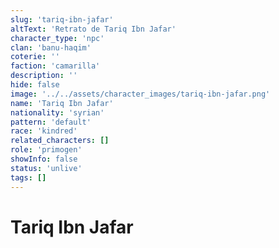 ```yaml
---
slug: 'tariq-ibn-jafar'
altText: 'Retrato de Tariq Ibn Jafar'
character_type: 'npc'
clan: 'banu-haqim'
coterie: ''
faction: 'camarilla'
description: ''
hide: false
image: '../../assets/character_images/tariq-ibn-jafar.png'
name: 'Tariq Ibn Jafar'
nationality: 'syrian'
pattern: 'default'
race: 'kindred'
related_characters: []
role: 'primogen'
showInfo: false
status: 'unlive'
tags: []
---
```


# Tariq Ibn Jafar
